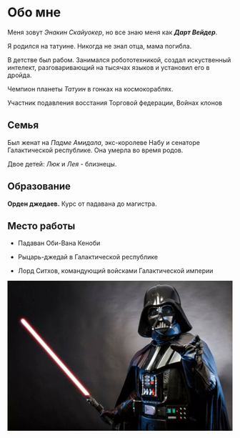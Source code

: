 # Обо мне 

Меня зовут *Энакин Скайуокер*, но все знаю меня как ***Дарт Вейдер***.

Я родился на татуине. Никогда не знал отца, мама погибла. 

В детстве был рабом. Занимался робототехникой, создал искуственный интелект, разговаривающий на тысячах языков и установил его в дройда. 

Чемпион планеты *Татуин* в гонках на космокораблях. 

Участник подавления восстания Торговой федерации, Войнах клонов

## Семья

Был женат на *Падме Амидала*, экс-королеве Набу и сенаторе Галактической республике. Она умерла во время родов.

Двое детей: *Люк* и *Лея* - близнецы.

## Образование

**Орден джедаев.** Курс от падавана до магистра. 

## Место работы

* Падаван Оби-Вана Кеноби

* Рыцарь-джедай в Галактической республике

* Лорд Ситхов, командующий войсками Галактической империи

![dart vader lightsaber](dart-vejder.jpg)